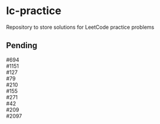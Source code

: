# lc-practice
Repository to store solutions for LeetCode practice problems

## Pending
#694<br>
#1151<br>
#127<br>
#79<br>
#210<br>
#155<br>
#271<br>
#42<br>
#209<br>
#2097<br>
